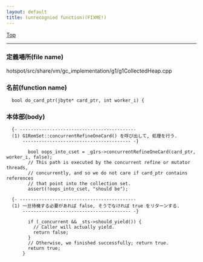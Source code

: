 ```yaml
---
layout: default
title: (unrecognied function)(FIXME!)
---
```

[Top](../index.html)

--- 
### 定義場所(file name)
hotspot/src/share/vm/gc_implementation/g1/g1CollectedHeap.cpp

### 名前(function name)
```
  bool do_card_ptr(jbyte* card_ptr, int worker_i) {
```

### 本体部(body)
```
  {- -------------------------------------------
  (1) G1RemSet::concurrentRefineOneCard() を呼び出して, 処理を行う.
      ---------------------------------------- -}

	    bool oops_into_cset = _g1rs->concurrentRefineOneCard(card_ptr, worker_i, false);
	    // This path is executed by the concurrent refine or mutator threads,
	    // concurrently, and so we do not care if card_ptr contains references
	    // that point into the collection set.
	    assert(!oops_into_cset, "should be");
	
  {- -------------------------------------------
  (1) 一旦待機する必要があれば false, そうでなければ true をリターンする.
      ---------------------------------------- -}

	    if (_concurrent && _sts->should_yield()) {
	      // Caller will actually yield.
	      return false;
	    }
	    // Otherwise, we finished successfully; return true.
	    return true;
	  }
	
```


